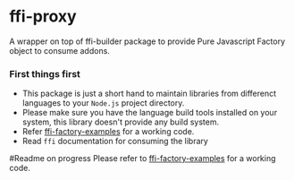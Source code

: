 # ffi-proxy
A wrapper on top of ffi-builder package to provide Pure Javascript Factory object to consume addons.

### First things first
* This package is just a short hand to maintain libraries from differenct languages to your `Node.js` project directory.
* Please make sure you have the language build tools installed on your system, this library doesn't provide any build system.
* Refer [ffi-factory-examples] for a working code.
* Read `ffi` documentation for consuming the library


#Readme on progress
Please refer to [ffi-factory-examples] for a working code.


[ffi-factory-examples]: https://github.com/mahadeer13/ffi-factory-examples